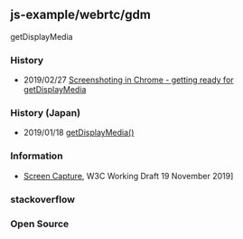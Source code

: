 ## js-example/webrtc/gdm
getDisplayMedia

### History
- 2019/02/27 [Screenshoting in Chrome - getting ready for getDisplayMedia](https://super-geek-news.github.io/articles/415201/index.html)


### History (Japan)
- 2019/01/18 [getDisplayMedia()](https://medium.com/@voluntas/getdisplaymedia-9783c8c1aa26)


### Information
- [Screen Capture](https://www.w3.org/TR/screen-capture/), W3C Working Draft 19 November 2019]


### stackoverflow



### Open Source

